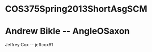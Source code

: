 COS375Spring2013ShortAsgSCM
===========================
Andrew Bikle -- AngleOSaxon
===========================
Jeffrey Cox -- jeffcox91
